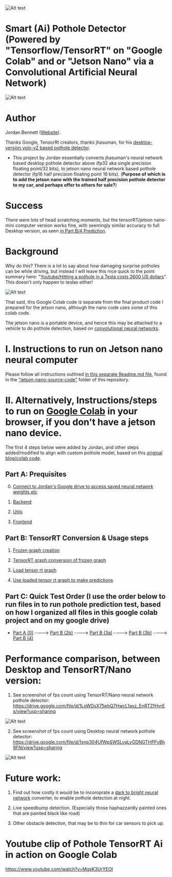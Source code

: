 
![Alt text](https://github.com/JordanMicahBennett/Smart-Ai-Pothole-Detector------Powered-by-Tensorflow-TensorRT-on-Google-Colab-and-or-Jetson-Nano/blob/master/data/display_2.png "default page")

# Smart (Ai) Pothole Detector (Powered by "Tensorflow/TensorRT" on "Google Colab" and or "Jetson Nano" via a Convolutional Artificial Neural Network)

![Alt text](https://github.com/JordanMicahBennett/Smart-Ai-Pothole-Detector------Powered-by-Tensorflow-TensorRT-on-Google-Colab-and-or-Jetson-Nano/blob/master/data/pothole%20detector%20colab%20clip.gif "default page")

# Author

Jordan Bennett ([Website](folioverse.appspot.com)).

Thanks Google, TensorRt creators, thanks jhasuman, for his [desktop-version yolo-v2 based pothole detector](https://github.com/JordanMicahBennett/potholes-detection).

*   This project by Jordan essentially converts jhasuman's neural network based desktop pothole detector above (fp32 aka single precision floating point/32 bits), to jetson nano neural network based pothole detector (fp16 half precision floating point 16 bits). (**Purpose of which is to add the jetson nano with the trained half precision pothole detector to my car, and perhaps offer to others for sale?**)


# Success
There were lots of head scratching moments, but the tensorRT/jetson nano-mini computer version works fine, with seemingly similar accuracy to full Desktop version, as seen [in Part B/4 Prediction](https://colab.research.google.com/drive/1kGV8DXJ7RwQtCDmd2QOc80Bll5n24Ftp#scrollTo=ZrHyjN_Cvk4Z&line=14&uniqifier=1).


# Background 
Why do this? There is a lot to say about how damaging surprise potholes can be while driving, but instead I will leave this nice quick to the point summary here: "[Youtube/Hitting a pothole in a Tesla costs 2600 US dollars](https://www.youtube.com/watch?v=H6sPc9dFsGw)". This doesn't only happen to teslas either!


![Alt text](https://github.com/JordanMicahBennett/Smart-Ai-Pothole-Detector------Powered-by-Tensorflow-TensorRT-on-Google-Colab-and-or-Jetson-Nano/blob/master/data/pothole_snippet_youtube_v2.png "default page")


That said, this Google Colab code is separate from the final product code I prepared for the jetson nano, although the nano code uses some of this colab code. 

The jetson nano is a portable device, and hence this may be attached to a vehicle to do pothole detection, based on [convolutional neural networks](https://en.wikipedia.org/wiki/Convolutional_neural_network).

# I. Instructions to run on Jetson nano neural computer
Please follow all instructions outlined [in this separate Readme.md file](https://github.com/JordanMicahBennett/Smart-Ai-Pothole-Detector------Powered-by-Tensorflow-TensorRT-on-Google-Colab-and-or-Jetson-Nano/blob/master/jetson-nano-source-code/Readme.md), found in the ["jetson-nano-source-code"](https://github.com/JordanMicahBennett/Smart-Ai-Pothole-Detector------Powered-by-Tensorflow-TensorRT-on-Google-Colab-and-or-Jetson-Nano/blob/master/jetson-nano-source-code/Readme.md) folder of this repository.





# II. Alternatively, Instructions/steps to run on [Google Colab](https://colab.research.google.com/drive/1kGV8DXJ7RwQtCDmd2QOc80Bll5n24Ftp#scrollTo=Hwpja-Up3TU6&line=20&uniqifier=1) in your browser, if you don't have a jetson nano device.

The first 4 steps below were added by Jordan, and other steps added/modified to align with custom pothole model, based on this [original blog/colab code](https://www.dlology.com/blog/how-to-run-keras-model-on-jetson-nano/).

## Part A: Prequisites

0. [Connect to Jordan's Google drive to access saved neural network weights etc](https://colab.research.google.com/drive/1kGV8DXJ7RwQtCDmd2QOc80Bll5n24Ftp#scrollTo=ma8JcJc9pzmH&line=11&uniqifier=1)

1. [Backend](https://colab.research.google.com/drive/1kGV8DXJ7RwQtCDmd2QOc80Bll5n24Ftp#scrollTo=qWBtb7Xin-zG&line=25&uniqifier=1)

2. [Utils](https://colab.research.google.com/drive/1kGV8DXJ7RwQtCDmd2QOc80Bll5n24Ftp#scrollTo=EGRugrAUnNrv&line=7&uniqifier=1)

3. [Frontend](https://colab.research.google.com/drive/1kGV8DXJ7RwQtCDmd2QOc80Bll5n24Ftp#scrollTo=lOgZDSUYnDQC&line=11&uniqifier=1)


## Part B: TensorRT Conversion & Usage steps

1. [Frozen graph creation](https://colab.research.google.com/drive/1kGV8DXJ7RwQtCDmd2QOc80Bll5n24Ftp#scrollTo=CgVxdMRCmFcn&line=10&uniqifier=1)

2. [TensorRT graph conversion of frozen graph](https://colab.research.google.com/drive/1kGV8DXJ7RwQtCDmd2QOc80Bll5n24Ftp#scrollTo=fWygvIyctpeI&line=10&uniqifier=1)

3. [Load tensor rt graph](https://colab.research.google.com/drive/1kGV8DXJ7RwQtCDmd2QOc80Bll5n24Ftp#scrollTo=L-Jx1Yq0uejv&line=4&uniqifier=1)

4. [Use loaded tensor rt graph to make predictions](https://colab.research.google.com/drive/1kGV8DXJ7RwQtCDmd2QOc80Bll5n24Ftp#scrollTo=ZrHyjN_Cvk4Z&line=14&uniqifier=1)


## Part C: Quick Test Order (I use the order below to run files in to run pothole prediction test, based on how I organized all files in this google colab project and on my google drive)

*   [Part A  (0)](https://colab.research.google.com/drive/1kGV8DXJ7RwQtCDmd2QOc80Bll5n24Ftp#scrollTo=ma8JcJc9pzmH&line=11&uniqifier=1) ----> [Part B (2b)](https://colab.research.google.com/drive/1kGV8DXJ7RwQtCDmd2QOc80Bll5n24Ftp#scrollTo=kGqN3UXquW-m) ----> [Part B (3a)](https://colab.research.google.com/drive/1kGV8DXJ7RwQtCDmd2QOc80Bll5n24Ftp#scrollTo=L-Jx1Yq0uejv&line=4&uniqifier=1) ----> [Part B (3b)](https://colab.research.google.com/drive/1kGV8DXJ7RwQtCDmd2QOc80Bll5n24Ftp#scrollTo=Azhh5OA2vI72&line=7&uniqifier=1) ----> [Part B (4)]()


# Performance comparison, between Desktop and TensorRT/Nano version:

1. See screenshot of fps count using TensorRT/Nano neural network pothole detector: https://drive.google.com/file/d/1LoWDsX75ehQ7HwcL1asz_EnRTZfHvrEs/view?usp=sharing

![Alt text](https://github.com/JordanMicahBennett/Smart-Ai-Pothole-Detector------Powered-by-Tensorflow-TensorRT-on-Google-Colab-and-or-Jetson-Nano/blob/master/data/JetsonNano_TensorRT%20Pothole%20Detector%20FPS%20Report%20(fp16_half_precision).jpg "default page")

2. See screenshot of fps count using Desktop neural network pothole detector: 
https://drive.google.com/file/d/1xnp304UfWpSWSLvqLvGDNGTHPFyBh9FN/view?usp=sharing 

![Alt text](https://github.com/JordanMicahBennett/Smart-Ai-Pothole-Detector------Powered-by-Tensorflow-TensorRT-on-Google-Colab-and-or-Jetson-Nano/blob/master/data/Desktop%20Pothole%20Detector%20FPS%20Report%20(fp32_single_floating_point).jpg "default page")



# Future work:

1. Find out how costly it would be to incoroprate a [dark to bright neural network](https://github.com/cchen156/Learning-to-See-in-the-Dark) converter, to enable pothole detection at night.

2. Live speedbump detection. (Especially those haphazzardly painted ones that are painted black like road)

3. Other obstacle detection, that may be to thin for car sensors to pick up.



# Youtube clip of Pothole TensorRT Ai in action on Google Colab

https://www.youtube.com/watch?v=MgsK3UrYEOI
